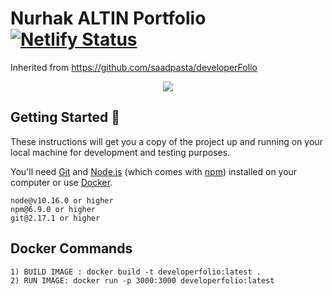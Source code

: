 # Nurhak ALTIN Portfolio [![Netlify Status](https://api.netlify.com/api/v1/badges/9f98fa5a-31d4-4c7e-8258-34c86e7b787c/deploy-status)](https://app.netlify.com/sites/confident-kare-3ca8ee/deploys)

Inherited from https://github.com/saadpasta/developerFolio

<p align="center"> 
  <kbd>
<img src="https://user-images.githubusercontent.com/49693820/81296489-999abf00-908f-11ea-9442-75e8f0ecf65d.gif"></img>
  </kbd>
</p>

## Getting Started 🚀

These instructions will get you a copy of the project up and running on your local machine for development and testing purposes.

You'll need [Git](https://git-scm.com) and [Node.js](https://nodejs.org/en/download/) (which comes with [npm](http://npmjs.com)) installed on your computer or use [Docker](https://www.docker.com/products/docker-desktop).

```
node@v10.16.0 or higher
npm@6.9.0 or higher
git@2.17.1 or higher
```

## Docker Commands 

```
1) BUILD IMAGE : docker build -t developerfolio:latest .
2) RUN IMAGE: docker run -p 3000:3000 developerfolio:latest
```


